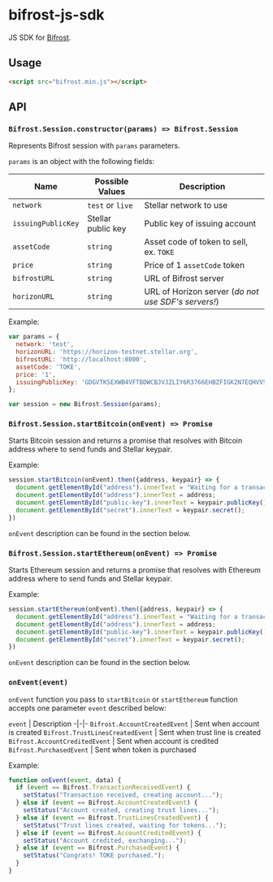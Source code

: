 # bifrost-js-sdk

JS SDK for [Bifrost](https://github.com/stellar/go/tree/master/services/bifrost).

## Usage

```html
<script src="bifrost.min.js"></script>
```

## API

### `Bifrost.Session.constructor(params) => Bifrost.Session`

Represents Bifrost session with `params` parameters.

`params` is an object with the following fields:

Name | Possible Values | Description
-|-|-
`network` | `test` or `live` | Stellar network to use
`issuingPublicKey` | Stellar public key | Public key of issuing account
`assetCode` | `string` | Asset code of token to sell, ex. `TOKE`
`price` | `string` | Price of 1 `assetCode` token 
`bifrostURL` | `string` | URL of Bifrost server
`horizonURL` | `string` | URL of Horizon server (_do not use SDF's servers!_)

Example: 
```js
var params = {
  network: 'test',
  horizonURL: 'https://horizon-testnet.stellar.org',
  bifrostURL: 'http://localhost:8000',
  assetCode: 'TOKE',
  price: '1',
  issuingPublicKey: 'GDGVTKSEXWB4VFTBDWCBJVJZLIY6R3766EHBZFIGK2N7EQHVV5UTA63C',
};

var session = new Bifrost.Session(params);
```

### `Bifrost.Session.startBitcoin(onEvent) => Promise`

Starts Bitcoin session and returns a promise that resolves with Bitcoin address where to send funds and Stellar keypair.

Example:
```js
session.startBitcoin(onEvent).then({address, keypair} => {
  document.getElementById("address").innerText = "Waiting for a transaction...";
  document.getElementById("address").innerText = address;
  document.getElementById("public-key").innerText = keypair.publicKey();
  document.getElementById("secret").innerText = keypair.secret();
})
```

`onEvent` description can be found in the section below.

### `Bifrost.Session.startEthereum(onEvent) => Promise`

Starts Ethereum session and returns a promise that resolves with Ethereum address where to send funds and Stellar keypair.

Example:
```js
session.startEthereum(onEvent).then({address, keypair} => {
  document.getElementById("address").innerText = "Waiting for a transaction...";
  document.getElementById("address").innerText = address;
  document.getElementById("public-key").innerText = keypair.publicKey();
  document.getElementById("secret").innerText = keypair.secret();
})
```

`onEvent` description can be found in the section below.

### `onEvent(event)`

`onEvent` function you pass to `startBitcoin` or `startEthereum` function accepts one parameter `event` described below:

`event` | Description
-|-|-
`Bifrost.AccountCreatedEvent` | Sent when account is created
`Bifrost.TrustLinesCreatedEvent` | Sent when trust line is created
`Bifrost.AccountCreditedEvent` | Sent when account is credited
`Bifrost.PurchasedEvent` | Sent when token is purchased

Example:
```js
function onEvent(event, data) {
  if (event == Bifrost.TransactionReceivedEvent) {
    setStatus("Transaction received, creating account...");
  } else if (event == Bifrost.AccountCreatedEvent) {
    setStatus("Account created, creating trust lines...");
  } else if (event == Bifrost.TrustLinesCreatedEvent) {
    setStatus("Trust lines created, waiting for tokens...");
  } else if (event == Bifrost.AccountCreditedEvent) {
    setStatus("Account credited, exchanging...");
  } else if (event == Bifrost.PurchasedEvent) {
    setStatus("Congrats! TOKE purchased.");
  }
}
```
